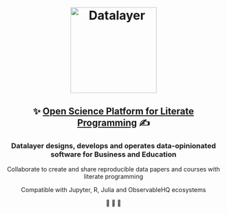 <h1 align="center">
  <img
      alt="Datalayer"
      src="https://assets.datalayer.design/datalayer-25.svg"
      width="200"
    />
</h1>

<h2 align="center">
  ✨ <a href="https://datalayer.io">Open Science Platform for Literate Programming</a> ✍️
</h2>

<h3 align="center">
  Datalayer designs, develops and operates data-opinionated software for Business and Education
</h3>

<p align="center">
Collaborate to create and share reproducible data papers and courses with literate programming
</p>

<p align="center">
  Compatible with Jupyter, R, Julia and ObservableHQ ecosystems
</p>

<p align="center">
  🧬 🔭 📐
</p>
